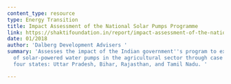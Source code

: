 ```yaml
---
content_type: resource
type: Energy Transition
title: Impact Assessment of the National Solar Pumps Programme
link: https://shaktifoundation.in/report/impact-assessment-of-the-national-solar-pumps-programme/
date: 01/2018
author: 'Dalberg Development Advisers '
summary: 'Assesses the impact of the Indian government''s program to expand the use
  of solar-powered water pumps in the agricultural sector through case studies from
  four states: Uttar Pradesh, Bihar, Rajasthan, and Tamil Nadu. '

---
```

